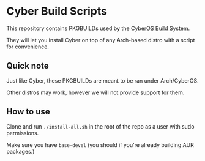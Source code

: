 # Cyber Build Scripts
This repository contains PKGBUILDs used by the [CyberOS Build System](https://ci.omame.tech/).

They will let you install Cyber on top of any Arch-based distro with a script for convenience.

## Quick note
Just like Cyber, these PKGBUILDs are meant to be ran under Arch/CyberOS.

Other distros may work, however we will not provide support for them.

## How to use
Clone and run `./install-all.sh` in the root of the repo as a user with sudo permissions.

Make sure you have `base-devel` (you should if you're already building AUR packages.)
